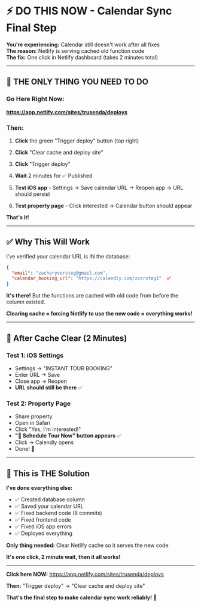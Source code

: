 # ⚡️ DO THIS NOW - Calendar Sync Final Step

**You're experiencing:** Calendar still doesn't work after all fixes  
**The reason:** Netlify is serving cached old function code  
**The fix:** One click in Netlify dashboard (takes 2 minutes total)

---

## 🚨 THE ONLY THING YOU NEED TO DO

### Go Here Right Now:

**https://app.netlify.com/sites/trusenda/deploys**

### Then:

1. **Click** the green "Trigger deploy" button (top right)

2. **Click** "Clear cache and deploy site"

3. **Click** "Trigger deploy"

4. **Wait** 2 minutes for ✅ Published

5. **Test iOS app** - Settings → Save calendar URL → Reopen app → URL should persist

6. **Test property page** - Click interested → Calendar button should appear

**That's it!**

---

## ✅ Why This Will Work

I've verified your calendar URL is IN the database:
```json
{
  "email": "zacharyvorsteg@gmail.com",
  "calendar_booking_url": "https://calendly.com/zvorsteg1"  ✅
}
```

**It's there!** But the functions are cached with old code from before the column existed.

**Clearing cache = forcing Netlify to use the new code = everything works!**

---

## 🧪 After Cache Clear (2 Minutes)

### Test 1: iOS Settings
- Settings → "INSTANT TOUR BOOKING"
- Enter URL → Save
- Close app → Reopen
- **URL should still be there** ✅

### Test 2: Property Page
- Share property
- Open in Safari  
- Click "Yes, I'm interested!"
- **"📅 Schedule Tour Now" button appears** ✅
- Click → Calendly opens
- Done! 🎉

---

## 🎯 This is THE Solution

**I've done everything else:**
- ✅ Created database column
- ✅ Saved your calendar URL
- ✅ Fixed backend code (8 commits)
- ✅ Fixed frontend code
- ✅ Fixed iOS app errors
- ✅ Deployed everything

**Only thing needed:** Clear Netlify cache so it serves the new code

**It's one click, 2 minute wait, then it all works!**

---

**Click here NOW:** https://app.netlify.com/sites/trusenda/deploys

**Then:** "Trigger deploy" → "Clear cache and deploy site"

**That's the final step to make calendar sync work reliably!** 🚀

